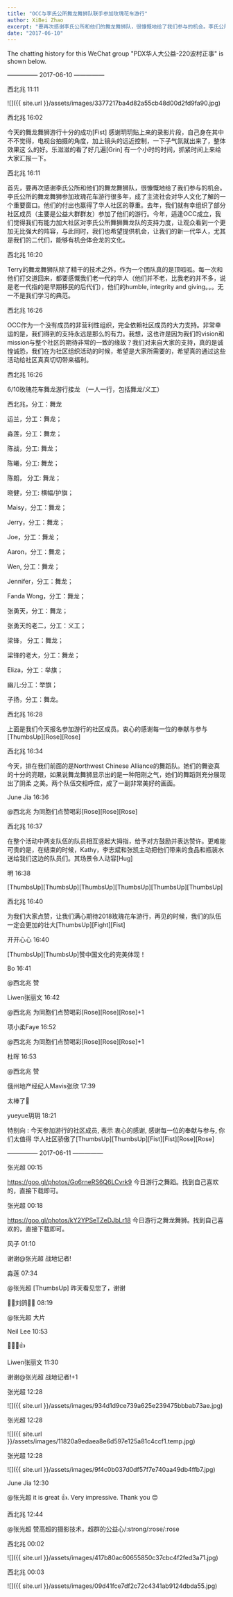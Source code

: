 ```yaml
---
title: "OCC与李氏公所舞龙舞狮队联手参加玫瑰花车游行"
author: XiBei Zhao
excerpt: "要再次感谢李氏公所和他们的舞龙舞狮队，很慷慨地给了我们参与的机会。李氏公所的舞龙舞狮参加玫瑰花车游行很多年，成了主流社会对华人文化了解的一个重要窗口。他们的付出也赢得了华人社区的尊重。去年，我们就有幸组织了部分社区成员（主要是公益大群群友）参加了他们的游行。今年，适逢OCC成立，我们觉得我们有能力加大社区对李氏公所舞狮舞龙队的支持力度，让观众看到一个更加无比强大的阵容，与此同时，我们也希望提供机会，让我们的新一代华人，尤其是我们的二代们，能够有机会体会龙的文化。"
date: "2017-06-10"
---
```

The chatting history for this WeChat group "PDX华人大公益-220波村正事" is shown below.

—————  2017-06-10  —————

西北兆  11:11

![]({{ site.url }}/assets/images/3377217ba4d82a55cb48d00d2fd9fa90.jpg)

西北兆  16:02

今天的舞龙舞狮游行十分的成功[Fist] 感谢玥玥贴上来的录影片段，自己身在其中不不觉得，电视台拍摄的角度，加上镜头的远近控制，一下子气氛就出来了，整体效果这
么的好。乐滋滋的看了好几遍[Grin] 有一个小时的时间，抓紧时间上来给大家汇报一下。

西北兆  16:11

首先，要再次感谢李氏公所和他们的舞龙舞狮队，很慷慨地给了我们参与的机会。李氏公所的舞龙舞狮参加玫瑰花车游行很多年，成了主流社会对华人文化了解的一个重要窗口。他们的付出也赢得了华人社区的尊重。去年，我们就有幸组织了部分社区成员（主要是公益大群群友）参加了他们的游行。今年，适逢OCC成立，我们觉得我们有能力加大社区对李氏公所舞狮舞龙队的支持力度，让观众看到一个更加无比强大的阵容，与此同时，我们也希望提供机会，让我们的新一代华人，尤其是我们的二代们，能够有机会体会龙的文化。

西北兆  16:20

Terry的舞龙舞狮队除了精干的技术之外，作为一个团队真的是顶呱呱。每一次和他们打交道回来，都要感慨我们老一代的华人（他们并不老，比我老的并不多，说是老一代指的是早期移民的后代们），他们的humble, integrity and giving。。。无一不是我们学习的典范。

西北兆  16:26

OCC作为一个没有成员的非营利性组织，完全依赖社区成员的大力支持。非常幸运的是，我们得到的支持永远是那么的有力。我想，这也许是因为我们的vision和mission与整个社区的期待非常的一致的缘故？我们对来自大家的支持，真的是诚惶诚恐，我们在为社区组织活动的时候，希望是大家所需要的，希望真的通过这些活动给社区真真切切带来福利。

西北兆  16:26

6/10玫瑰花车舞龙游行接龙 （一人一行，包括舞龙/义工）

西北兆，分工：舞龙

运兰，分工：舞龙；

淼莲，分工：舞龙；

陈战，分工:   舞龙；

陈曦，分工:   舞龙；

陈朗， 分工:  舞龙；

晓健，分工: 横幅/护旗；

Maisy，分工：舞龙；

Jerry，分工：舞龙；

Joe，分工：舞龙；

Aaron，分工：舞龙；

Wen, 分工：舞龙；                                

Jennifer，分工：舞龙；

Fanda Wong，分工：舞龙；

张勇天，分工：舞龙；

张勇天的老二，分工：义工；

梁锋， 分工：舞龙；

梁锋的老大，分工：舞龙；                                       

Eliza，分工：举旗；

幽儿:分工：举旗；

子扬，分工：舞龙。

西北兆  16:28

上面是我们今天报名参加游行的社区成员。衷心的感谢每一位的奉献与参与[ThumbsUp][Rose][Rose]


西北兆  16:34

今天，排在我们前面的是Northwest Chinese Alliance的舞蹈队。她们的舞姿真的十分的亮眼，如果说舞龙舞狮显示出的是一种阳刚之气，她们的舞蹈则充分展现出了阴柔
之美。两个队伍交相呼应，成了一副非常美好的画面。

June Jia  16:36

@西北兆 为同胞们点赞喝彩[Rose][Rose][Rose]

西北兆  16:37

在整个活动中两支队伍的队员相互竖起大拇指，给予对方鼓励并表达赞许。更难能可贵的是，在结束的时候，Kathy，李志斌和张凯主动把他们带来的食品和瓶装水送给我们这边的队员们。其场景令人动容[Hug]

明  16:38

[ThumbsUp][ThumbsUp][ThumbsUp][ThumbsUp][ThumbsUp][ThumbsUp]

西北兆  16:40

为我们大家点赞，让我们满心期待2018玫瑰花车游行，再见的时候，我们的队伍一定会更加的壮大[ThumbsUp][Fight][Fist]

开开心心  16:40

[ThumbsUp][ThumbsUp]赞中国文化的完美体现！

Bo  16:41

@西北兆 赞

Liwen张丽文  16:42

@西北兆 为同胞们点赞喝彩[Rose][Rose][Rose]+1

项小柔Faye  16:52

@西北兆 为同胞们点赞喝彩[Rose][Rose][Rose]+1

杜晖  16:53

@西北兆 赞

俄州地产经纪人Mavis张欣  17:39

太棒了👏

yueyue玥玥  18:21

特别向 : 今天参加游行的社区成员, 表示 衷心的感谢, 感谢每一位的奉献与参与, 你们太值得 华人社区骄傲了[ThumbsUp][ThumbsUp][Fist][Fist][Rose][Rose]

—————  2017-06-11  —————

张光超  00:15

https://goo.gl/photos/Go6rneRS6Q6LCvrk9 今日游行之舞蹈。找到自己喜欢的，直接下载即可。

张光超  00:18

https://goo.gl/photos/kY2YPSeTZeDJbLr18 今日游行之舞龙舞狮。找到自己喜欢的，直接下载即可。

风子  01:10

谢谢@张光超 战地记者!

淼莲  07:34

@张光超 [ThumbsUp] 昨天看见您了，谢谢

刘鸽  08:19

@张光超 大片

Neil Lee  10:53

👏👏👏👍

Liwen张丽文  11:30

谢谢@张光超 战地记者!+1

张光超  12:28

![]({{ site.url }}/assets/images/934d1d9ce739a625e239475bbbab73ae.jpg)

张光超  12:28

![]({{ site.url }}/assets/images/11820a9edaea8e6d597e125a81c4ccf1.temp.jpg)

张光超  12:28

![]({{ site.url }}/assets/images/9f4c0b037d0df57f7e740aa49db4ffb7.jpg)

June Jia  12:30

@张光超 it is great 👍. Very impressive. Thank you 😊

西北兆  12:44

@张光超 赞高超的摄影技术，超群的公益心/:strong/:rose/:rose

西北兆  00:02

![]({{ site.url }}/assets/images/417b80ac60655850c37cbc4f2fed3a71.jpg)

西北兆  00:03

![]({{ site.url }}/assets/images/09d41fce7df2c72c4341ab9124dbda55.jpg)
